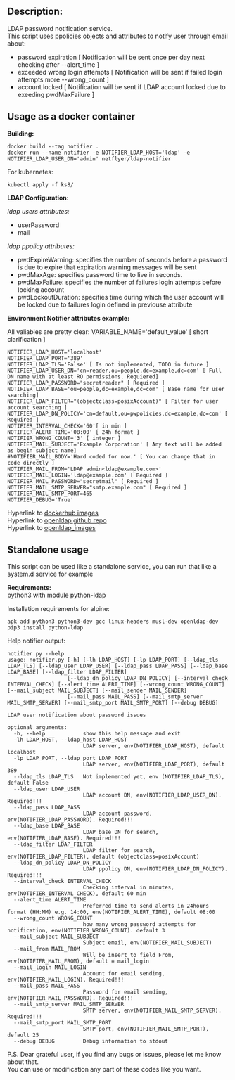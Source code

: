 ## Description:

LDAP password notification service.  
This script uses ppolicies objects and attributes to notify user through email about:  
- password expiration [ Notification will be sent once per day next checking after --alert_time ] 
- exceeded wrong login attempts  [ Notification will be sent if failed login attempts more --wrong_count ]
- account locked [ Notification will be sent if LDAP account locked due to exeeding pwdMaxFailure ]

## Usage as a docker container

**Building:**  
```
docker build --tag notifier .  
docker run --name notifier -e NOTIFIER_LDAP_HOST='ldap' -e NOTIFIER_LDAP_USER_DN='admin' netflyer/ldap-notifier
```
For kubernetes:
```
kubectl apply -f ks8/
```

**LDAP Configuration:**  

*ldap users attributes:*
- userPassword
- mail

*ldap ppolicy attributes:*
- pwdExpireWarning: specifies the number of seconds before a password is due to expire that expiration warning messages will be sent
- pwdMaxAge: specifies password time to live in seconds.
- pwdMaxFailure: specifies the number of failures login attempts before locking account
- pwdLockoutDuration: specifies time during which the user account will be locked due to failures login defined in previouse attribute

**Environment Notifier attributes example:**

All valiables are pretty clear: VARIABLE_NAME='default_value' [ short clarification ]  
```
NOTIFIER_LDAP_HOST='localhost'
NOTIFIER_LDAP_PORT='389'
NOTIFIER_LDAP_TLS='False' [ Is not implemented, TODO in future ]
NOTIFIER_LDAP_USER_DN='cn=reader,ou=people,dc=example,dc=com' [ Full DN name with at least RO permissions. Requiered]
NOTIFIER_LDAP_PASSWORD="secretreader" [ Required ]
NOTIFIER_LDAP_BASE='ou=people,dc=example,dc=com' [ Base name for user searching]
NOTIFIER_LDAP_FILTER="(objectclass=posixAccount)" [ Filter for user account searching ]
NOTIFIER_LDAP_DN_POLICY='cn=default,ou=pwpolicies,dc=example,dc=com' [ Required ]
NOTIFIER_INTERVAL_CHECK='60'[ in min ]
NOTIFIER_ALERT_TIME='08:00' [ 24h format ]
NOTIFIER_WRONG_COUNT='3' [ integer ] 
NOTIFIER_MAIL_SUBJECT='Example Corporation' [ Any text will be added as begin subject name]
#NOTIFIER_MAIL_BODY='Hard coded for now.' [ You can change that in code directly ]
NOTIFIER_MAIL_FROM='LDAP admin<ldap@example.com>'
NOTIFIER_MAIL_LOGIN='ldap@example.com' [ Required ]
NOTIFIER_MAIL_PASSWORD="secretmail" [ Required ]
NOTIFIER_MAIL_SMTP_SERVER="smtp.example.com" [ Required ]
NOTIFIER_MAIL_SMTP_PORT=465
NOTIFIER_DEBUG='True'
```

Hyperlink to [dockerhub images](https://hub.docker.com/r/netflyer/ldap-notifier)  
Hyperlink to [openldap github repo](https://github.com/alekseydemidov/openldap-docker)  
Hyperlink to [openldap_images](https://hub.docker.com/r/netflyer/openldap)  

## Standalone usage
This script can be used like a standalone service, you can run that like a system.d service for example

**Requirements:**  
python3 with module python-ldap   

Installation requirements for alpine:  
```
apk add python3 python3-dev gcc linux-headers musl-dev openldap-dev
pip3 install python-ldap
```

Help notifier output: 
```
notifier.py --help
usage: notifier.py [-h] [-lh LDAP_HOST] [-lp LDAP_PORT] [--ldap_tls LDAP_TLS] [--ldap_user LDAP_USER] [--ldap_pass LDAP_PASS] [--ldap_base LDAP_BASE] [--ldap_filter LDAP_FILTER]
                   [--ldap_dn_policy LDAP_DN_POLICY] [--interval_check INTERVAL_CHECK] [--alert_time ALERT_TIME] [--wrong_count WRONG_COUNT] [--mail_subject MAIL_SUBJECT] [--mail_sender MAIL_SENDER]
                   [--mail_pass MAIL_PASS] [--mail_smtp_server MAIL_SMTP_SERVER] [--mail_smtp_port MAIL_SMTP_PORT] [--debug DEBUG]

LDAP user notification about password issues

optional arguments:
  -h, --help            show this help message and exit
  -lh LDAP_HOST, --ldap_host LDAP_HOST
                        LDAP server, env(NOTIFIER_LDAP_HOST), default localhost
  -lp LDAP_PORT, --ldap_port LDAP_PORT
                        LDAP server, env(NOTIFIER_LDAP_PORT), default 389
  --ldap_tls LDAP_TLS   Not implemented yet, env (NOTIFIER_LDAP_TLS), default False
  --ldap_user LDAP_USER
                        LDAP account DN, env(NOTIFIER_LDAP_USER_DN). Required!!!
  --ldap_pass LDAP_PASS
                        LDAP account password, env(NOTIFIER_LDAP_PASSWORD). Required!!!
  --ldap_base LDAP_BASE
                        LDAP base DN for search, env(NOTIFIER_LDAP_BASE). Required!!!
  --ldap_filter LDAP_FILTER
                        LDAP filter for search, env(NOTIFIER_LDAP_FILTER), default (objectclass=posixAccount)
  --ldap_dn_policy LDAP_DN_POLICY
                        LDAP ppolicy DN, env(NOTIFIER_LDAP_DN_POLICY). Required!!!
  --interval_check INTERVAL_CHECK
                        Checking interval in minutes, env(NOTIFIER_INTERVAL_CHECK), default 60 min
  --alert_time ALERT_TIME
                        Preferred time to send alerts in 24hours format (HH:MM) e.g. 14:00, env(NOTIFIER_ALERT_TIME), default 08:00
  --wrong_count WRONG_COUNT
                        how many wrong password attempts for notification, env(NOTIFIER_WRONG_COUNT). default 3
  --mail_subject MAIL_SUBJECT
                        Subject email, env(NOTIFIER_MAIL_SUBJECT)
  --mail_from MAIL_FROM
                        Will be insert to field From, env(NOTIFIER_MAIL_FROM), default = mail_login
  --mail_login MAIL_LOGIN
                        Account for email sending, env(NOTIFIER_MAIL_LOGIN). Required!!!
  --mail_pass MAIL_PASS
                        Password for email sending, env(NOTIFIER_MAIL_PASSWORD). Required!!!
  --mail_smtp_server MAIL_SMTP_SERVER
                        SMTP server, env(NOTIFIER_MAIL_SMTP_SERVER). Required!!!
  --mail_smtp_port MAIL_SMTP_PORT
                        SMTP port, env(NOTIFIER_MAIL_SMTP_PORT), default 25
  --debug DEBUG         Debug information to stdout
  ```

P.S. Dear grateful user, if you find any bugs or issues, please let me know about that.  
You can use or modification any part of these codes like you want.
